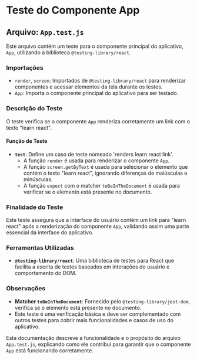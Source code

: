 # Teste do Componente App

## Arquivo: `App.test.js`

Este arquivo contém um teste para o componente principal do aplicativo, `App`, utilizando a biblioteca `@testing-library/react`.

### Importações

- `render`, `screen`: Importados de `@testing-library/react` para renderizar componentes e acessar elementos da tela durante os testes.
- `App`: Importa o componente principal do aplicativo para ser testado.

### Descrição do Teste

O teste verifica se o componente `App` renderiza corretamente um link com o texto "learn react".

#### Função de Teste

- **`test`**: Define um caso de teste nomeado 'renders learn react link'.
  - A função `render` é usada para renderizar o componente `App`.
  - A função `screen.getByText` é usada para selecionar o elemento que contém o texto "learn react", ignorando diferenças de maiúsculas e minúsculas.
  - A função `expect` com o matcher `toBeInTheDocument` é usada para verificar se o elemento está presente no documento.

### Finalidade do Teste

Este teste assegura que a interface do usuário contém um link para "learn react" após a renderização do componente `App`, validando assim uma parte essencial da interface do aplicativo.

### Ferramentas Utilizadas

- **`@testing-library/react`**: Uma biblioteca de testes para React que facilita a escrita de testes baseados em interações do usuário e comportamento do DOM.

### Observações

- **Matcher `toBeInTheDocument`**: Fornecido pelo `@testing-library/jest-dom`, verifica se o elemento está presente no documento.
- Este teste é uma verificação básica e deve ser complementado com outros testes para cobrir mais funcionalidades e casos de uso do aplicativo.

Esta documentação descreve a funcionalidade e o propósito do arquivo `App.test.js`, explicando como ele contribui para garantir que o componente `App` está funcionando corretamente.
